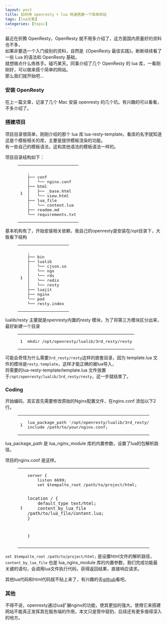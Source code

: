 ```yaml
---
layout: post
title: 如何用 openresty + lua 快速搭建一个简单网站 
tags: [lua文章]
categories: [topic]
---
```

<p>最近在折腾 OpenResty，OpenResty 就不用多介绍了，这方面国内质量好的资料也不多，<br/>如果非要选一个入门级别的资料，自然是《OpenResty 最佳实践》。断断续续看了一些 Lua 的语法和 OpenResty 基础，<br/>就想做点什么练练手。碰巧某天。同事介绍了几个 OpenResty 的 lua 库，一看刚刚好，可以做来搭个简单的网站。<br/>那么我们就开始吧…</p>

<h3 id="安装_OpenResty">安装 OpenResty</h3><p>在上一篇文章，记录了几个 Mac 安装 openresty 的几个坑。有兴趣的可以看看，不多介绍了。</p>
<h3 id="搭建项目">搭建项目</h3><p>项目目录很简单，刚刚介绍的那个 lua 库 lua-resty-template，看库的名字就知道这是个模板相关的库，主要是提供模板渲染的功能。<br/>有一些自己的模板语法，这和其他语法的模板语法一样的。</p>
<p>项目目录结构如下：<br/></p><figure class="highlight plain"><table><tbody><tr><td class="gutter"><pre><span class="line">1</span><br/></pre></td><td class="code"><pre><span class="line">.
├── conf
│   └── nginx.conf
├── html
│   ├── _base.html
│   └── view.html
├── lua_file
│   └── content.lua
├── readme.md
└── requirements.txt</span><br/></pre></td></tr></tbody></table></figure><p></p>
<p>基本机构有了，开始安装相关依赖，我自己的openresty是安装在/opt目录下，大致看下结构<br/></p><figure class="highlight plain"><table><tbody><tr><td class="gutter"><pre><span class="line">1</span><br/></pre></td><td class="code"><pre><span class="line">.
├── bin
├── lualib
│   └── cjson.so
│   └── ngx
│   └── rds
│   └── redis
│   └── resty
├── luajit
├── nginx
└── pod
└── resty.index</span><br/></pre></td></tr></tbody></table></figure><p></p>
<p>lualib/resty 主要就是openresty内置的resty 模块，为了将第三方模块区分出来，最好新建一个目录<br/></p><figure class="highlight plain"><table><tbody><tr><td class="gutter"><pre><span class="line">1</span><br/></pre></td><td class="code"><pre><span class="line">mkdir /opt/openresty/lualib/3rd_resty/resty</span><br/></pre></td></tr></tbody></table></figure><p></p>
<p>可能会奇怪为什么需要<code>3rd_resty/resty</code>这样的嵌套目录，因为 template.lua 文件的模块是<code>resty.template</code>，这样才能正确的被lua导入，<br/>将需要的lua-resty-template/template.lua 文件放置于<code>/opt/openresty/lualib/3rd_resty/resty</code>，这一步就结束了。</p>
<h3 id="Coding">Coding</h3><p>开始编码，其实首先需要修改原始的Nginx配置文件，在nginx.conf 添加以下2行。<br/></p><figure class="highlight plain"><table><tbody><tr><td class="gutter"><pre><span class="line">1</span><br/></pre></td><td class="code"><pre><span class="line">lua_package_path &#39;/opt/openresty/lualib/3rd_resty/?.lua;;&#39;
include /path/to/your/nginx.conf;</span><br/></pre></td></tr></tbody></table></figure><p></p>
<p>lua_package_path 是 lua_nginx_module 库的内置参数，设置了lua的包解析路径。</p>
<p>项目的nginx.conf 是这样。<br/></p><figure class="highlight plain"><table><tbody><tr><td class="gutter"><pre><span class="line">1</span><br/></pre></td><td class="code"><pre><span class="line">server {
    listen 6699;
    set $tempalte_root /path/to/project/html;

    location / {
        default_type text/html;
        content_by_lua_file /path/to/lua_file/content.lua;
    }
}</span><br/></pre></td></tr></tbody></table></figure><p></p>
<p><code>set $tempalte_root /path/to/project/html;</code> 是设置html文件的解析路径，<br/><code>content_by_lua_file</code> 也是 lua_nginx_module 库的内置参数，我们完成功能最关键的语句，会调用lua文件执行代码，获得返回结果，直接响应请求。</p>
<p>其他lua代码和html代码就不贴上来了，有兴趣的去<a href="https://github.com/JackyXiong/openresty-lua-site" target="_blank" rel="external noopener noreferrer">github</a>看吧。</p>
<h3 id="其他">其他</h3><p>不得不说，openresty通过lua扩展nginx的功能，使其更加的强大。使用它来搭建网站不能真正发挥其在服务端的作用，本文只是管中窥豹，后续还有更多值得深入的地方。</p>